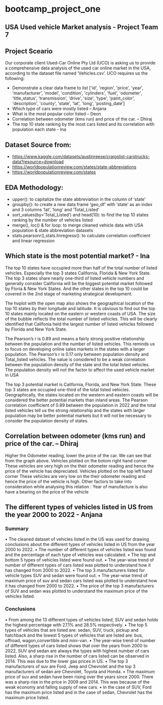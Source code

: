 # bootcamp_project_one
## USA Used vehicle Market analysis - Project Team 7

## Project Sceario
Our corporate client Used-Car Online Pty Ltd (UCO) is asking us to provide a comprehensive data analysis of the used car online market in the USA, according to the dataset file named ‘Vehicles.csv’. UCO requires us the following:
- Demonstrate a clear data frame to list ['id', 'region', 'price', 'year', 'manufacturer', 'model', 'condition', 'cylinders', 'fuel', 'odometer', 'title_status', 'transmission', 'drive', 'size', 'type', 'paint_color', 'description', 'county', 'state', 'lat', 'long', 'posting_date’]
- Which type of cars were mostly listed – Anjana
- What is the most popular color listed – Deon
- Correlation between odometer (kms run) and price of the car. – Dhiraj
- The top 10 state ranking by the most cars listed and its correlation with population each state - Ina

## Dataset Source from: 
- https://www.kaggle.com/datasets/austinreese/craigslist-carstrucks-data?resource=download
- https://worldpopulationreview.com/states/state-abbreviations
- https://worldpopulationreview.com/states

## EDA Methodology:
-	upper(): to capitalize the state abbreviation in the column of ‘state’ 
-	groupby(): to create a new data frame ‘geo_df’ with ‘state’ as an index and 3 columns ‘lat’, ‘long’ and ‘Total_Listed’
-	sort_values(by=‘Total_Listed’) and head(10): to find the top 10 states ranking by the number of vehicles listed
-	merge(), loc() & for loop: to merge cleaned vehicle data with USA population & state abbreviation datasets
-	stats.pearsonr(),stats.linregress(): to calculate correlation coefficient and linear regression

## Which state is the most potential market? - Ina
The top 10 states have occupied more than half of the total number of listed vehicles. Especially the top 3 states California, Florida & New York State. The top 3 states share nearly one-third of listed vehicle numbers and generally consider California will be the biggest potential market followed by Floria & New York States. And the other states in the top 10 could be covered in the 2nd stage of marketing strategical development.

The hvplot with the open map also shows the geographical location of the top 10 states by their longitude and latitude. It is obvious to find out the top 10 states mainly located on the eastern or western coasts of USA. The size of the bubble reflects the total number of listed vehicles. This will be clearly identified that Califonia held the largest number of listed vehicles followed by Florida and New York State.

The Pearson’s r is 0.89 and means a fairly strong positive relationship between the population and the number of listed vehicles. This reminds us to focus on developing online sales markets in the states with a larger population. The Pearson’s r is 0.17 only between population density and Total_listed vehicles. The value is considered to be a weak correlation between the population density of the state and the total listed vehicles. The population density will not the factor to affect the used vehicle market in USA

The top 3 potential market is California, Florida, and New York State. These top 3 states are occupied one-third of the total listed vehicles. Geographically, the states located on the western and eastern coasts will be considered the better potential markets than inland areas. The Pearson correlation coefficient of 0.89 between the population in 2022 and the total listed vehicles tell us the strong relationship and the states with larger population may be better potential markets but it will not be necessary to consider the population density of states.

## Correlation between odometer (kms run) and price of the car. – Dhiraj
Higher the Odometer reading, lower the price of the car. We can see that from the graph above.
Vehicles plotted on the botom right hand corner
These vehicles are very high on the their odometer reading and hence the price of the vehicle has depreciated.
Vehicles plotted on the top left hand corner
These vehicles are very low on the their odometer reading and hence the price of the vehicle is high.
Other factors to take into consideration while analysing this relation :
Year of manufacture is also have a bearing on the price of the vehicle

## The different types of vehicles listed in US from the year 2000 to 2022 - Anjana
### Summary
•	The cleaned dataset of vehicles listed in the US was used for drawing conclusions about the different types of vehicles listed in US from the year 2000 to 2022.
•	The number of different types of vehicles listed was found and the percentage of each type of vehicles was calculated.
•	The top and bottom 5 types of vehicles listed were found out.
•	The year-wise trend of number of different types of cars listed was plotted to understand how it has changed from 2000 to 2022.
•	The top 3 manufacturers listed for vehicle types SUV and sedan were found out.
•	The year-wise trend of maximum price of suv and sedan cars listed was plotted to understand how it has changed from 2000 to 2022.
•	The price of the top 3 manufacturers of SUV and sedan was plotted to understand the maximum price of the vehicles listed.
### Conclusions
•	From among the 13 different types of vehicles listed, SUV and sedan holds the highest percentage with 27.1% and 28.5% respectively.
•	The top 5 types of vehicles that are listed are: sedan, SUV, truck, pickup and hatchback and the lowest 5 types of vehicles that are listed are: bus, offroad, wagon,convertible and mini-van.
•	The year-wise trend of number of different types of cars listed shows that over the years from 2000 to 2022, SUV and sedan are always the types with highest number of cars listed. Also, a sharp rise in the number of cars listed can be observed in 2014. This was due to the lower gas prices in US.
•	The top 3 manufacturers of suv are Ford, Jeep and Chevrolet and the top 3 manufacturers of sedan are Chevrolet, Toyota and Honda.
•	The maximum price of suv and sedan have been rising over the years since 2000. There was a sharp rise in the price in 2009 and 2014. This was because of the weak economy and falling supply of new cars.
•	In the case of SUV, Ford has the maximum price listed and in the case of sedan, Chevrolet has the maximum price listed.
